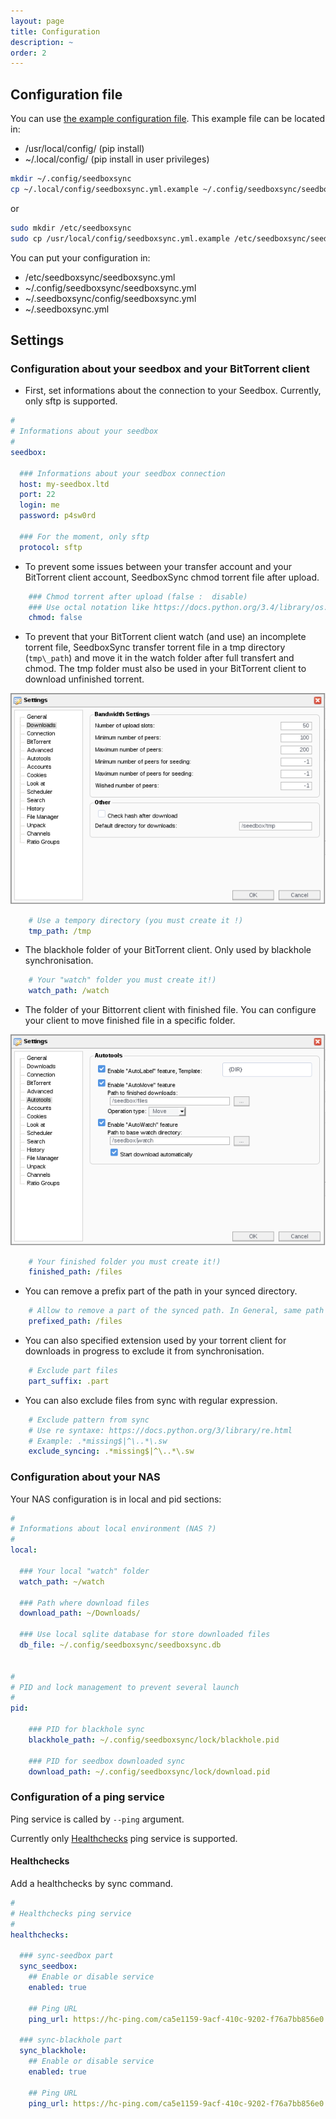 ```yaml
---
layout: page
title: Configuration
description: ~
order: 2
---
```


## Configuration file

You can use [the example configuration file](https://github.com/llaumgui/seedboxsync/blob/main/config/seedboxsync.yml.example). This example file can be located in:

* /usr/local/config/ (pip install)
* ~/.local/config/ (pip install in user privileges)

```bash
mkdir ~/.config/seedboxsync
cp ~/.local/config/seedboxsync.yml.example ~/.config/seedboxsync/seedboxsync.yml
```

or

```bash
sudo mkdir /etc/seedboxsync
sudo cp /usr/local/config/seedboxsync.yml.example /etc/seedboxsync/seedboxsync.yml
```

You can put your configuration in:

* /etc/seedboxsync/seedboxsync.yml
* ~/.config/seedboxsync/seedboxsync.yml
* ~/.seedboxsync/config/seedboxsync.yml
* ~/.seedboxsync.yml

## Settings

### Configuration about your seedbox and your BitTorrent client

* First, set informations about the connection to your Seedbox. Currently, only sftp is supported.

```yml
#
# Informations about your seedbox
#
seedbox:

  ### Informations about your seedbox connection
  host: my-seedbox.ltd
  port: 22
  login: me
  password: p4sw0rd

  ### For the moment, only sftp
  protocol: sftp
```

* To prevent some issues between your transfer account and your BitTorrent client account, SeedboxSync chmod torrent file after upload.

```yml
    ### Chmod torrent after upload (false :  disable)
    ### Use octal notation like https://docs.python.org/3.4/library/os.html#os.chmod
    chmod: false
```

* To prevent that your BitTorrent client watch (and use) an incomplete torrent file, SeedboxSync transfer torrent file in a tmp directory (```tmp\_path```) and move it in the watch folder after full transfert and chmod. The tmp folder must also be used in your BitTorrent client to download unfinished torrent.

![ruTorrent settings / Downloads](images/rutorrent_1.png)

```yml
    # Use a tempory directory (you must create it !)
    tmp_path: /tmp
```

* The blackhole folder of your BitTorrent client. Only used by blackhole synchronisation.

```yml
    # Your "watch" folder you must create it!)
    watch_path: /watch
```

* The folder of your Bittorrent client with finished file. You can configure your client to move finished file in a specific folder.

![ruTorrent settings / Autotools](images/rutorrent_2.png)

```yml
    # Your finished folder you must create it!)
    finished_path: /files
```

* You can remove a prefix part of the path in your synced directory.

```yml
    # Allow to remove a part of the synced path. In General, same path than "finished_path".
    prefixed_path: /files
```

* You can also specified extension used by your torrent client for downloads in progress to exclude it from synchronisation.

```yml
    # Exclude part files
    part_suffix: .part
```

* You can also exclude files from sync with regular expression.

```yml
    # Exclude pattern from sync
    # Use re syntaxe: https://docs.python.org/3/library/re.html
    # Example: .*missing$|^\..*\.sw
    exclude_syncing: .*missing$|^\..*\.sw
```

### Configuration about your NAS

Your NAS configuration is in local and pid sections:

```yml
#
# Informations about local environment (NAS ?)
#
local:

  ### Your local "watch" folder
  watch_path: ~/watch

  ### Path where download files
  download_path: ~/Downloads/

  ### Use local sqlite database for store downloaded files
  db_file: ~/.config/seedboxsync/seedboxsync.db


#
# PID and lock management to prevent several launch
#
pid:

    ### PID for blackhole sync
    blackhole_path: ~/.config/seedboxsync/lock/blackhole.pid

    ### PID for seedbox downloaded sync
    download_path: ~/.config/seedboxsync/lock/download.pid

```

### Configuration of a ping service

Ping service is called by `--ping` argument.

Currently only [Healthchecks](https://github.com/healthchecks/healthchecks) ping service is supported.

#### Healthchecks

Add a healthchecks by sync command.

```yml
#
# Healthchecks ping service
#
healthchecks:

  ### sync-seedbox part
  sync_seedbox:
    ## Enable or disable service
    enabled: true

    ## Ping URL
    ping_url: https://hc-ping.com/ca5e1159-9acf-410c-9202-f76a7bb856e0

  ### sync-blackhole part
  sync_blackhole:
    ## Enable or disable service
    enabled: true

    ## Ping URL
    ping_url: https://hc-ping.com/ca5e1159-9acf-410c-9202-f76a7bb856e0
```
